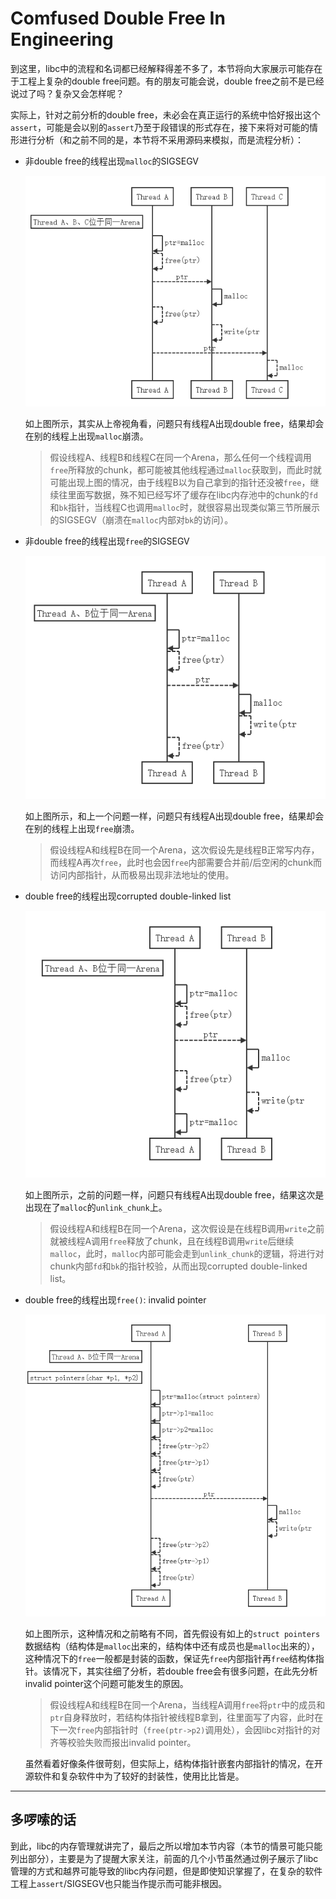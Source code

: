 # Comfused Double Free In Engineering

到这里，libc中的流程和名词都已经解释得差不多了，本节将向大家展示可能存在于工程上复杂的double free问题。有的朋友可能会说，double free之前不是已经说过了吗？复杂又会怎样呢？ 

实际上，针对之前分析的double free，未必会在真正运行的系统中恰好报出这个`assert`，可能是会以别的`assert`乃至于段错误的形式存在，接下来将对可能的情形进行分析（和之前不同的是，本节将不采用源码来模拟，而是流程分析）：

- 非double free的线程出现`malloc`的SIGSEGV

  ![Image text](../../../img-storage/DF_SEGV-Malloc.PNG)

  如上图所示，其实从上帝视角看，问题只有线程A出现double free，结果却会在别的线程上出现`malloc`崩溃。

  >假设线程A、线程B和线程C在同一个Arena，那么任何一个线程调用`free`所释放的chunk，都可能被其他线程通过`malloc`获取到，而此时就可能出现上图的情况，由于线程B以为自己拿到的指针还没被`free`，继续往里面写数据，殊不知已经写坏了缓存在libc内存池中的chunk的`fd`和`bk`指针，当线程C也调用`malloc`时，就很容易出现类似第三节所展示的SIGSEGV（崩溃在`malloc`内部对`bk`的访问）。

- 非double free的线程出现`free`的SIGSEGV

  ![Image text](../../../img-storage/DF_SEGV-Free.PNG)

  如上图所示，和上一个问题一样，问题只有线程A出现double free，结果却会在别的线程上出现`free`崩溃。

  >假设线程A和线程B在同一个Arena，这次假设先是线程B正常写内存，而线程A再次`free`，此时也会因`free`内部需要合并前/后空闲的chunk而访问内部指针，从而极易出现非法地址的使用。


- double free的线程出现corrupted double-linked list

  ![Image text](../../../img-storage/DF_CDL.PNG)

  如上图所示，之前的问题一样，问题只有线程A出现double free，结果这次是出现在了`malloc`的`unlink_chunk`上。

  >假设线程A和线程B在同一个Arena，这次假设是在线程B调用`write`之前就被线程A调用`free`释放了chunk，且在线程B调用`write`后继续`malloc`，此时，`malloc`内部可能会走到`unlink_chunk`的逻辑，将进行对chunk内部`fd`和`bk`的指针校验，从而出现corrupted double-linked list。


- double free的线程出现`free()`: invalid pointer

  ![Image text](../../../img-storage/DF_InvalidP.PNG)

  如上图所示，这种情况和之前略有不同，首先假设有如上的`struct pointers`数据结构（结构体是`malloc`出来的，结构体中还有成员也是`malloc`出来的），这种情况下的`free`一般都是封装的函数，保证先`free`内部指针再`free`结构体指针。该情况下，其实往细了分析，若double free会有很多问题，在此先分析invalid pointer这个问题可能发生的原因。

  >假设线程A和线程B在同一个Arena，当线程A调用`free`将`ptr`中的成员和`ptr`自身释放时，若结构体指针被线程B拿到，往里面写了内容，此时在下一次`free`内部指针时（`free(ptr->p2)`调用处），会因libc对指针的对齐等校验失败而报出invalid pointer。
  
  
  虽然看着好像条件很苛刻，但实际上，结构体指针嵌套内部指针的情况，在开源软件和复杂软件中为了较好的封装性，使用比比皆是。

---

## 多啰嗦的话

到此，libc的内存管理就讲完了，最后之所以增加本节内容（本节的情景可能只能列出部分），主要是为了提醒大家关注，前面的几个小节虽然通过例子展示了libc管理的方式和越界可能导致的libc内存问题，但是即使知识掌握了，在复杂的软件工程上`assert`/SIGSEGV也只能当作提示而可能非根因。

